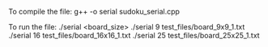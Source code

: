 To compile the file:
g++ -o serial sudoku_serial.cpp

To run the file:
./serial <board_size> <test file>
./serial 9 test_files/board_9x9_1.txt
./serial 16 test_files/board_16x16_1.txt
./serial 25 test_files/board_25x25_1.txt